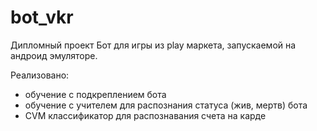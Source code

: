# bot_vkr
Дипломный проект
Бот для игры из play маркета, запускаемой на андроид эмуляторе.

Реализовано:
* обучение с подкреплением бота
* обучение с учителем для распознания статуса (жив, мертв) бота
* CVM классификатор для распознавания счета на карде
